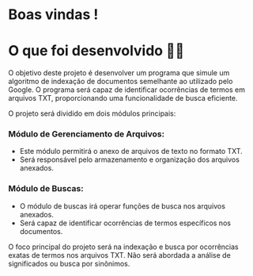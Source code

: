 # Boas vindas !
 # O que foi desenvolvido  👨‍💻 
 
 O objetivo deste projeto é desenvolver um programa que simule um algoritmo de indexação de documentos semelhante ao utilizado pelo Google. O programa será capaz de identificar ocorrências de termos em arquivos TXT, proporcionando uma funcionalidade de busca eficiente.

O projeto será dividido em dois módulos principais:

### Módulo de Gerenciamento de Arquivos:

- Este módulo permitirá o anexo de arquivos de texto no formato TXT.
- Será responsável pelo armazenamento e organização dos arquivos anexados.

### Módulo de Buscas:

- O módulo de buscas irá operar funções de busca nos arquivos anexados.
- Será capaz de identificar ocorrências de termos específicos nos documentos.

O foco principal do projeto será na indexação e busca por ocorrências exatas de termos nos arquivos TXT. Não será abordada a análise de significados ou busca por sinônimos.
